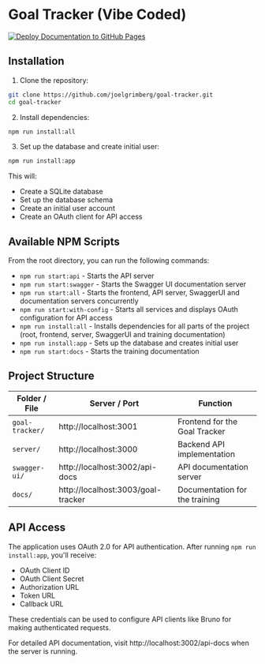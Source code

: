 # Goal Tracker (Vibe Coded)

[![Deploy Documentation to GitHub Pages](https://github.com/joelgrimberg/goal-tracker/actions/workflows/deployDocumentation.yml/badge.svg?branch=main)](https://github.com/joelgrimberg/goal-tracker/actions/workflows/deployDocumentation.yml)

## Installation

1. Clone the repository:

```bash
git clone https://github.com/joelgrimberg/goal-tracker.git
cd goal-tracker
```

2. Install dependencies:

```bash
npm run install:all
```

3. Set up the database and create initial user:

```bash
npm run install:app
```

This will:

- Create a SQLite database
- Set up the database schema
- Create an initial user account
- Create an OAuth client for API access

## Available NPM Scripts

From the root directory, you can run the following commands:

- `npm run start:api` - Starts the API server
- `npm run start:swagger` - Starts the Swagger UI documentation server
- `npm run start:all` - Starts the frontend, API server, SwaggerUI and
  documentation servers concurrently
- `npm run start:with-config` - Starts all services and displays OAuth
  configuration for API access
- `npm run install:all` - Installs dependencies for all parts of the project
  (root, frontend, server, SwaggerUI and training documentation)
- `npm run install:app` - Sets up the database and creates initial user
- `npm run start:docs` - Starts the training documentation

## Project Structure

| Folder / File   | Server / Port                      | Function                       |
| --------------- | ---------------------------------- | ------------------------------ |
| `goal-tracker/` | http://localhost:3001              | Frontend for the Goal Tracker  |
| `server/`       | http://localhost:3000              | Backend API implementation     |
| `swagger-ui/`   | http://localhost:3002/api-docs     | API documentation server       |
| `docs/`         | http://localhost:3003/goal-tracker | Documentation for the training |

## API Access

The application uses OAuth 2.0 for API authentication. After running
`npm run install:app`, you'll receive:

- OAuth Client ID
- OAuth Client Secret
- Authorization URL
- Token URL
- Callback URL

These credentials can be used to configure API clients like Bruno for making
authenticated requests.

For detailed API documentation, visit http://localhost:3002/api-docs when the
server is running.
